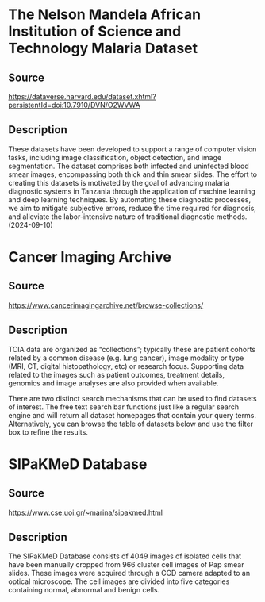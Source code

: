 # The Nelson Mandela African Institution of Science and Technology Malaria Dataset

## Source 

https://dataverse.harvard.edu/dataset.xhtml?persistentId=doi:10.7910/DVN/O2WVWA


## Description

These datasets have been developed to support a range of computer vision tasks, including image classification, object detection, and image segmentation. The dataset comprises both infected and uninfected blood smear images, encompassing both thick and thin smear slides. The effort to creating this datasets is motivated by the goal of advancing malaria diagnostic systems in Tanzania through the application of machine learning and deep learning techniques. By automating these diagnostic processes, we aim to mitigate subjective errors, reduce the time required for diagnosis, and alleviate the labor-intensive nature of traditional diagnostic methods. (2024-09-10)


# Cancer Imaging Archive 

## Source

https://www.cancerimagingarchive.net/browse-collections/

## Description

TCIA data are organized as “collections”; typically these are patient cohorts related by a common disease (e.g. lung cancer), image modality or type (MRI, CT, digital histopathology, etc) or research focus. Supporting data related to the images such as patient outcomes, treatment details, genomics and image analyses are also provided when available.

There are two distinct search mechanisms that can be used to find datasets of interest.  The free text search bar functions just like a regular search engine and will return all dataset homepages that contain your query terms.  Alternatively, you can browse the table of datasets below and use the filter box to refine the results.


# SIPaKMeD Database


## Source 

https://www.cse.uoi.gr/~marina/sipakmed.html

## Description

The SIPaKMeD Database consists of 4049 images of isolated cells that have been manually cropped from 966 cluster cell images of Pap smear slides. These images were acquired through a CCD camera adapted to an optical microscope. The cell images are divided into five categories containing normal, abnormal and benign cells.

